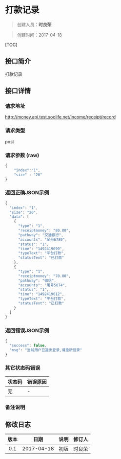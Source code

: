 # 打款记录
>创建人员：**时良荣**

>创建时间：2017-04-18

[TOC]


## 接口简介
打款记录

## 接口详情

### 请求地址
http://money.api.test.soolife.net/income/receipt/record

### 请求类型
post

### 请求参数 (raw)
```javascript
{
	"index":"1",
	"size" : "20"
}
```

### 返回正确JSON示例
```javascript
{
  "index": "1",
  "size": "20",
  "data": [
    {
      "type": "1",
      "receiptmoney": "80.00",
      "pathway": "交通银行",
      "accounts": "尾号6789",
      "status": "1",
      "time": "1492419099",
      "typeText": "平台打款",
      "statusText": "已打款"
    },
    {
      "type": "1",
      "receiptmoney": "70.00",
      "pathway": "微信",
      "accounts": "尾号5874",
      "status": "1",
      "time": "1492419012",
      "typeText": "平台打款",
      "statusText": "已打款"
    }
  ]
}
```
### 返回错误JSON示例
```javascript
{
  "success": false,
  "msg": "当前用户已退出登录,请重新登录"
}
```
### 其它状态码错误
| 状态码 | 错误原因     |
| :------------- | :------------- |
|无|-|

### 备注说明


## 修改日志
| 版本   | 日期         | 说明   | 修订人  |
| :----: | :----------: | :---- | :---- |
| 0.1  | 2017-04-18 | 初版   | 时良荣  |
